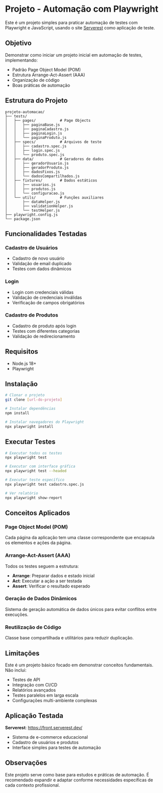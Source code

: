 # Projeto - Automação com Playwright

Este é um projeto simples para praticar automação de testes com Playwright e JavaScript, usando o site [Serverest](https://front.serverest.dev/) como aplicação de teste.

## Objetivo

Demonstrar como iniciar um projeto inicial em automação de testes, implementando:
- Padrão Page Object Model (POM)
- Estrutura Arrange-Act-Assert (AAA)
- Organização de código
- Boas práticas de automação

## Estrutura do Projeto

```
projeto-automacao/
├── tests/
│   ├── pages/           # Page Objects
│   │   ├── paginaBase.js
│   │   ├── paginaCadastro.js
│   │   ├── paginaLogin.js
│   │   └── paginaProduto.js
│   ├── specs/           # Arquivos de teste
│   │   ├── cadastro.spec.js
│   │   ├── login.spec.js
│   │   └── produto.spec.js
│   ├── data/            # Geradores de dados
│   │   ├── geradorUsuario.js
│   │   ├── geradorProduto.js
│   │   ├── dadosFixos.js
│   │   └── dadosCompartilhados.js
│   ├── fixtures/        # Dados estáticos
│   │   ├── usuarios.js
│   │   ├── produtos.js
│   │   └── configuracao.js
│   └── utils/           # Funções auxiliares
│       ├── dataHelper.js
│       ├── validationHelper.js
│       └── testHelper.js
├── playwright.config.js
└── package.json
```

## Funcionalidades Testadas

### Cadastro de Usuários
- Cadastro de novo usuário
- Validação de email duplicado
- Testes com dados dinâmicos

### Login
- Login com credenciais válidas
- Validação de credenciais inválidas
- Verificação de campos obrigatórios

### Cadastro de Produtos
- Cadastro de produto após login
- Testes com diferentes categorias
- Validação de redirecionamento

## Requisitos

- Node.js 18+
- Playwright

## Instalação

```bash
# Clonar o projeto
git clone [url-do-projeto]

# Instalar dependências
npm install

# Instalar navegadores do Playwright
npx playwright install
```

## Executar Testes

```bash
# Executar todos os testes
npx playwright test

# Executar com interface gráfica
npx playwright test --headed

# Executar teste específico
npx playwright test cadastro.spec.js

# Ver relatório
npx playwright show-report
```

## Conceitos Aplicados

### Page Object Model (POM)
Cada página da aplicação tem uma classe correspondente que encapsula os elementos e ações da página.

### Arrange-Act-Assert (AAA)
Todos os testes seguem a estrutura:
- **Arrange**: Preparar dados e estado inicial
- **Act**: Executar a ação a ser testada
- **Assert**: Verificar o resultado esperado

### Geração de Dados Dinâmicos
Sistema de geração automática de dados únicos para evitar conflitos entre execuções.

### Reutilização de Código
Classe base compartilhada e utilitários para reduzir duplicação.

## Limitações

Este é um projeto básico focado em demonstrar conceitos fundamentais. Não inclui:
- Testes de API
- Integração com CI/CD
- Relatórios avançados
- Testes paralelos em larga escala
- Configurações multi-ambiente complexas

## Aplicação Testada

**Serverest**: https://front.serverest.dev/
- Sistema de e-commerce educacional
- Cadastro de usuários e produtos
- Interface simples para testes de automação

## Observações

Este projeto serve como base para estudos e práticas de automação. É recomendado expandir e adaptar conforme necessidades específicas de cada contexto profissional.
